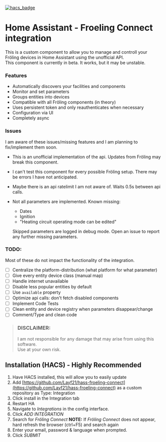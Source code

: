 [![hacs_badge](https://img.shields.io/badge/HACS-Default-41BDF5.svg?style=for-the-badge)](https://github.com/hacs/integration)

# Home Assistant - Froeling Connect integration

This is a custom component to allow you to manage and controll your Fröling devices in Home Assistant using the unofficial API.  
This component is currently in beta. It works, but it may be unstable.

### Features

* Automatically discovers your facilities and components
* Monitor and set parameters 
* Groups entities into devices
* Compatible with all Fröling components (in theory)
* Uses persistent token and only reauthenticates when necessary
* Configuration via UI
* Completely async

### Issues

I am aware of these issues/missing features and I am planning to fix/implement them soon.  

* This is an unofficial implementation of the api. Updates from Fröling may break this component.
* I can't test this component for every possible Fröling setup. There may be errors I have not anticipated.
* Maybe there is an api ratelimit I am not aware of. Waits 0.5s between api calls.
* Not all parameters are implemented. Known missing:
   - Dates
   - Ignition
   - "Heating circuit operating mode can be edited"  
  
  Skipped parameters are logged in debug mode. Open an issue to report any further missing parameters.

### TODO:

Most of these do not impact the functionality of the integration.

- [ ] Centralize the platform-distribution (what platform for what parameter)
- [ ] Give every entity device class (manual map)
- [ ] Handle internet unavailable
- [ ] Disable less popular entities by default
- [ ] Use `available` property
- [ ] Optimize api calls: don't fetch disabled components
- [ ] Implement Code Tests
- [ ] Clean entity and device registry when parameters disappear/change
- [ ] Comment/Type and clean code

> ### DISCLAIMER:
> I am not responsible for any damage that may arise from using this software.  
> Use at your own risk.

## Installation (HACS) - Highly Recommended

1. Have HACS installed, this will allow you to easily update
2. Add [https://github.com/Layf21/hass-froeling-connect](https://github.com/Layf21/hass-froeling-connect) as a custom
   repository as Type: Integration
3. Click install in the Integration tab
4. Restart HA
5. Navigate to _Integrations_ in the config interface.
6. Click _ADD INTEGRATION_
7. Search for _Fröling Connect_
   **NOTE:** If _Fröling Connect_ does not appear, hard refresh the browser (ctrl+F5) and search again
9. Enter your email, password & language when prompted.
10. Click _SUBMIT_
